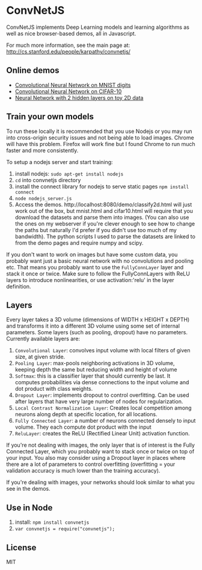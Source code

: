 
# ConvNetJS

ConvNetJS implements Deep Learning models and learning algorithms as well as nice browser-based demos, all in Javascript.

For much more information, see the main page at:
http://cs.stanford.edu/people/karpathy/convnetjs/

## Online demos
- [Convolutional Neural Network on MNIST digits](http://cs.stanford.edu/~karpathy/convnetjs/demo/mnist.html)
- [Convolutional Neural Network on CIFAR-10](http://cs.stanford.edu/~karpathy/convnetjs/demo/cifar10.html)
- [Neural Network with 2 hidden layers on toy 2D data](http://cs.stanford.edu/~karpathy/convnetjs/demo/classify2d.html)

## Train your own models
To run these locally it is recommended that you use Nodejs or you may run into cross-origin security issues and not being able to load images. Chrome will have this problem. Firefox will work fine but I found Chrome to run much faster and more consistently.

To setup a nodejs server and start training:

1. install nodejs: `sudo apt-get install nodejs`
2. `cd` into convnetjs directory
3. install the connect library for nodejs to serve static pages `npm install connect`
4. `node nodejs_server.js`
5. Access the demos. http://localhost:8080/demo/classify2d.html will just work out of the box, but mnist.html and cifar10.html will require that you download the datasets and parse them into images. (You can also use the ones on my webserver if you're clever enough to see how to change the paths but naturally I'd prefer if you didn't use too much of my bandwidth). The python scripts I used to parse the datasets are linked to from the demo pages and require numpy and scipy. 

If you don't want to work on images but have some custom data, you probably want just a basic neural network with no convolutions and pooling etc. That means you probably want to use the `FullyConnLayer` layer and stack it once or twice. Make sure to follow the FullyConnLayers with ReLU layers to introduce nonlinearities, or use activation:'relu' in the layer definition.

## Layers
Every layer takes a 3D volume (dimensions of WIDTH x HEIGHT x DEPTH) and transforms it into a different 3D volume using some set of internal parameters. Some layers (such as pooling, dropout) have no parameters. Currently available layers are:

1. `Convolutional Layer`: convolves input volume with local filters of given size, at given stride.
2. `Pooling Layer`: max-pools neighboring activations in 3D volume, keeping depth the same but reducing width and height of volume
3. `Softmax`: this is a classifier layer that should currently be last. It computes probabilities via dense connections to the input volume and dot product with class weights.
4. `Dropout Layer`: implements dropout to control overfitting. Can be used after layers that have very large number of nodes for regularization.
5. `Local Contrast Normalization Layer`: Creates local competition among neurons along depth at specific location, for all locations.
6. `Fully Connected Layer`: a number of neurons connected densely to input volume. They each compute dot product with the input
7. `ReluLayer`: creates the ReLU (Rectified Linear Unit) activation function.

If you're not dealing with images, the only layer that is of interest is the Fully Connected Layer, which you probably want to stack once or twice on top of your input. You also may consider using a Dropout layer in places where there are a lot of parameters to control overfitting (overfitting = your validation accuracy is much lower than the training accuracy).

If you're dealing with images, your networks should look similar to what you see in the demos.

## Use in Node
1. install: `npm install convnetjs`
2. `var convnetjs = require("convnetjs");`

## License
MIT
